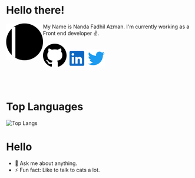 # Hello there!

<img align="left" src="https://raw.githubusercontent.com/nandazman/nandazman/main/icon/main.svg" width=100 height=100>


My Name is Nanda Fadhil Azman. I'm currently working as a Front end developer ✌️.


[![Github Io](https://raw.githubusercontent.com/nandazman/nandazman/main/icon/github.svg)](https://nandazman.github.io/)
[![Linkedin Profile](https://raw.githubusercontent.com/nandazman/nandazman/main/icon/linkedin.svg)](https://www.linkedin.com/in/nandazman/)
[![Twitter Profile](https://raw.githubusercontent.com/nandazman/nandazman/main/icon/twitter.svg)](https://twitter.com/nandazman)

<br>
<br>


# Top Languages

![Top Langs](https://github-readme-stats.vercel.app/api/top-langs/?username=nandazman)

# Hello

- 💬 Ask me about anything.
- ⚡ Fun fact: Like to talk to cats a lot.

